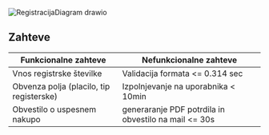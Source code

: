 
![RegistracijaDiagram drawio](https://user-images.githubusercontent.com/23051058/158082557-00102eee-4f5b-4232-8913-12a00263f51c.png)

## **Zahteve**

| Funkcionalne zahteve  | Nefunkcionalne zahteve |
| ------------- | ------------- |
| Vnos registrske številke | Validacija formata <= 0.314 sec  |
| Obvenza polja (placilo, tip registerske)  | Izpolnjevanje na uporabnika < 10min  |
| Obvestilo o uspesnem nakupo | generaranje PDF potrdila in obvestilo na mail <= 30s  |
